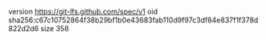 version https://git-lfs.github.com/spec/v1
oid sha256:c67c10752864f38b29bf1b0e43683fab110d9f97c3df84e837f1f378d822d2d6
size 358

